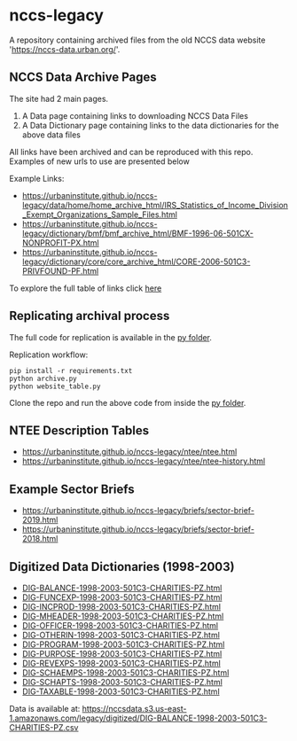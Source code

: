 # nccs-legacy

A repository containing archived files from the old NCCS data website 'https://nccs-data.urban.org/'. 

## NCCS Data Archive Pages

The site had 2 main pages.

 1. A Data page containing links to downloading NCCS Data Files
 2. A Data Dictionary page containing links to the data dictionaries for the above data files

All links have been archived and can be reproduced with this repo. Examples of new urls to use are presented below

Example Links:

* https://urbaninstitute.github.io/nccs-legacy/data/home/home_archive_html/IRS_Statistics_of_Income_Division_Exempt_Organizations_Sample_Files.html
* https://urbaninstitute.github.io/nccs-legacy/dictionary/bmf/bmf_archive_html/BMF-1996-06-501CX-NONPROFIT-PX.html
* https://urbaninstitute.github.io/nccs-legacy/dictionary/core/core_archive_html/CORE-2006-501C3-PRIVFOUND-PF.html

To explore the full table of links click [here](https://github.com/UrbanInstitute/nccs-legacy/blob/main/Archive.md)

## Replicating archival process

The full code for replication is available in the [py folder](https://github.com/UrbanInstitute/nccs-legacy/tree/main/py).

Replication workflow:

```
pip install -r requirements.txt
python archive.py
python website_table.py
```

Clone the repo and run the above code from inside the [py folder](https://github.com/UrbanInstitute/nccs-legacy/tree/main/py).

## NTEE Description Tables

* https://urbaninstitute.github.io/nccs-legacy/ntee/ntee.html
* https://urbaninstitute.github.io/nccs-legacy/ntee/ntee-history.html

## Example Sector Briefs

* https://urbaninstitute.github.io/nccs-legacy/briefs/sector-brief-2019.html
* https://urbaninstitute.github.io/nccs-legacy/briefs/sector-brief-2018.html

## Digitized Data Dictionaries (1998-2003)

- [DIG-BALANCE-1998-2003-501C3-CHARITIES-PZ.html](https://urbaninstitute.github.io/nccs-legacy/dictionary/digitizeddata/digitizeddata_archive_html/DIG-BALANCE-1998-2003-501C3-CHARITIES-PZ.html)
- [DIG-FUNCEXP-1998-2003-501C3-CHARITIES-PZ.html](https://urbaninstitute.github.io/nccs-legacy/dictionary/digitizeddata/digitizeddata_archive_html/DIG-FUNCEXP-1998-2003-501C3-CHARITIES-PZ.html)
- [DIG-INCPROD-1998-2003-501C3-CHARITIES-PZ.html](https://urbaninstitute.github.io/nccs-legacy/dictionary/digitizeddata/digitizeddata_archive_html/DIG-INCPROD-1998-2003-501C3-CHARITIES-PZ.html)
- [DIG-MHEADER-1998-2003-501C3-CHARITIES-PZ.html](https://urbaninstitute.github.io/nccs-legacy/dictionary/digitizeddata/digitizeddata_archive_html/DIG-MHEADER-1998-2003-501C3-CHARITIES-PZ.html)
- [DIG-OFFICER-1998-2003-501C3-CHARITIES-PZ.html](https://urbaninstitute.github.io/nccs-legacy/dictionary/digitizeddata/digitizeddata_archive_html/DIG-OFFICER-1998-2003-501C3-CHARITIES-PZ.html)
- [DIG-OTHERIN-1998-2003-501C3-CHARITIES-PZ.html](https://urbaninstitute.github.io/nccs-legacy/dictionary/digitizeddata/digitizeddata_archive_html/DIG-OTHERIN-1998-2003-501C3-CHARITIES-PZ.html)
- [DIG-PROGRAM-1998-2003-501C3-CHARITIES-PZ.html](https://urbaninstitute.github.io/nccs-legacy/dictionary/digitizeddata/digitizeddata_archive_html/DIG-PROGRAM-1998-2003-501C3-CHARITIES-PZ.html)
- [DIG-PURPOSE-1998-2003-501C3-CHARITIES-PZ.html](https://urbaninstitute.github.io/nccs-legacy/dictionary/digitizeddata/digitizeddata_archive_html/DIG-PURPOSE-1998-2003-501C3-CHARITIES-PZ.html)
- [DIG-REVEXPS-1998-2003-501C3-CHARITIES-PZ.html](https://urbaninstitute.github.io/nccs-legacy/dictionary/digitizeddata/digitizeddata_archive_html/DIG-REVEXPS-1998-2003-501C3-CHARITIES-PZ.html)
- [DIG-SCHAEMPS-1998-2003-501C3-CHARITIES-PZ.html](https://urbaninstitute.github.io/nccs-legacy/dictionary/digitizeddata/digitizeddata_archive_html/DIG-SCHAEMPS-1998-2003-501C3-CHARITIES-PZ.html)
- [DIG-SCHAPTS-1998-2003-501C3-CHARITIES-PZ.html](https://urbaninstitute.github.io/nccs-legacy/dictionary/digitizeddata/digitizeddata_archive_html/DIG-SCHAPTS-1998-2003-501C3-CHARITIES-PZ.html)
- [DIG-TAXABLE-1998-2003-501C3-CHARITIES-PZ.html](https://urbaninstitute.github.io/nccs-legacy/dictionary/digitizeddata/digitizeddata_archive_html/DIG-TAXABLE-1998-2003-501C3-CHARITIES-PZ.html)

Data is available at: https://nccsdata.s3.us-east-1.amazonaws.com/legacy/digitized/DIG-BALANCE-1998-2003-501C3-CHARITIES-PZ.csv

